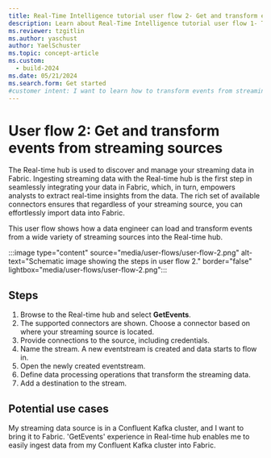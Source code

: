 ```yaml
---
title: Real-Time Intelligence tutorial user flow 2- Get and transform events from streaming sources
description: Learn about Real-Time Intelligence tutorial user flow 1- Transform events from streaming sources in Microsoft Fabric.
ms.reviewer: tzgitlin
ms.author: yaschust
author: YaelSchuster
ms.topic: concept-article
ms.custom:
  - build-2024
ms.date: 05/21/2024
ms.search.form: Get started
#customer intent: I want to learn how to transform events from streaming sources in Real-Time Intelligence.
---
```

# User flow 2: Get and transform events from streaming sources

The Real-time hub is used to discover and manage your streaming data in Fabric. Ingesting streaming data with the Real-time hub is the first step in seamlessly integrating your data in Fabric, which, in turn, empowers analysts to extract real-time insights from the data. The rich set of available connectors ensures that regardless of your streaming source, you can effortlessly import data into Fabric. 

This user flow shows how a data engineer can load and transform events from a wide variety of streaming sources into the Real-time hub. 

:::image type="content" source="media/user-flows/user-flow-2.png" alt-text="Schematic image showing the steps in user flow 2."  border="false" lightbox="media/user-flows/user-flow-2.png":::

## Steps

1. Browse to the Real-time hub and select **GetEvents**.
1. The supported connectors are shown. Choose a connector based on where your streaming source is located.
1. Provide connections to the source, including credentials.
1. Name the stream. A new eventstream  is created and data starts to flow in.
1. Open the newly created eventstream.
1. Define data processing operations that transform the streaming data.
1. Add a destination to the stream.

## Potential use cases

My streaming data source is in a Confluent Kafka cluster, and I want to
bring it to Fabric. 'GetEvents' experience in Real-time hub enables me
to easily ingest data from my Confluent Kafka cluster into Fabric.
